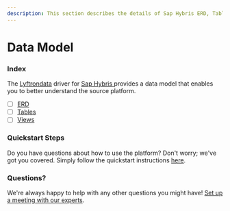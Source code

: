 ```yaml
---
description: This section describes the details of Sap Hybris ERD, Tables, and Views.
---
```


# Data Model

### Index

The  [Lyftrondata](https://www.lyftrondata.com/) driver for [Sap Hybris](https://www.lyftrondata.com/integration/sap-hybris/)[ ](https://www.lyftrondata.com/integration/sap-hybris/)provides a data model that enables you to better understand the source platform.

* [ ] [ERD](../../../technology-analytics/sap-hybris/data-model/erd.md)
* [ ] [Tables](../../../technology-analytics/sap-hybris/data-model/tables.md)
* [ ] [Views](../../../technology-analytics/sap-hybris/data-model/views.md)

### Quickstart Steps

Do you have questions about how to use the platform? Don't worry; we've got you covered. Simply follow the quickstart instructions [here](../../../../quickstart-steps.md).

### Questions? <a href="#questions" id="questions"></a>

We're always happy to help with any other questions you might have! [Set up a meeting with our experts](https://www.lyftrondata.com/book-a-meeting/).

